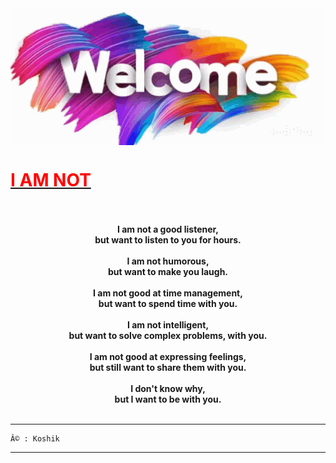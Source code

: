 <img align="center" src="/welcome-youre-welcome.gif"/>
<h1> <b> <u> <font color="red"> I AM NOT </font> </u> </b> </h1>
<br> 
<br>
<center><b>
I am not a good listener,<br>
but want to listen to you for hours.<br><br>
I am not humorous,<br>
but want to make you laugh.<br><br>
I am not good at time management,<br>
but want to spend time with you.<br><br>
I am not intelligent,<br>
but want to solve complex problems, with you.<br><br>
I am not good at expressing feelings,<br>
but still want to share them with you.<br><br>
I don't know why,<br>
but I want to be with you.<br><br>
</b></center>

___________________________________________
```
Â© : Koshik
```

___________________________________________
